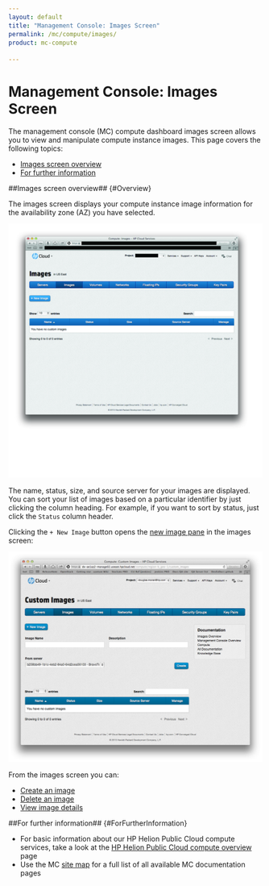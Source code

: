 ```yaml
---
layout: default
title: "Management Console: Images Screen"
permalink: /mc/compute/images/
product: mc-compute

---
```

# Management Console: Images Screen

The management console (MC) compute dashboard images screen allows you to view and manipulate compute instance images.  This page covers the following topics:

* [Images screen overview](#Overview)
* [For further information](#ForFurtherInformation)

##Images screen overview## {#Overview}

The images screen displays your compute instance image information for the availability zone (AZ) you have selected.

<img src="media/images-main.jpg" width="580" alt="" />

The name, status, size, and source server for your images are displayed.  You can sort your list of images based on a particular identifier by just clicking the column heading.  For example, if you want to sort by status, just click the `Status` column header.

Clicking the `+ New Image` button opens the [new image pane](/mc/compute/images/manage#Creating) in the images screen:

<img src="media/images-create-pane.png" width="580" alt="" />

From the images screen you can:

* [Create an image](/mc/compute/images/manage#Creating)
* [Delete an image](/mc/compute/images/manage#Deleting)
* [View image details](/mc/compute/images/manage#Viewing)


##For further information## {#ForFurtherInformation}

* For basic information about our HP Helion Public Cloud compute services, take a look at the [HP Helion Public Cloud compute overview](/compute/) page
* Use the MC [site map](/mc/sitemap) for a full list of all available MC documentation pages
